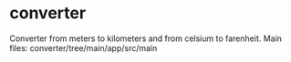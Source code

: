# converter
Converter from meters to kilometers and from celsium to farenheit.
Main files:
converter/tree/main/app/src/main
